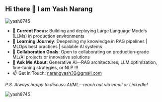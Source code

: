 ## Hi there 👋 I am Yash Narang
<p align="left"> <img src="https://komarev.com/ghpvc/?username=yash8745&label=Profile%20views&color=0e75b6&style=flat" alt="yash8745" /> </p>


- 🔭 **Current Focus**: Building and deploying Large Language Models (LLMs) in production environments  
- 🌱 **Learning Journey**: Deepening my knowledge in RAG pipelines | MLOps best practices | scalable AI systems  
- 👯 **Collaboration Goals**: Open to collaborating on production-grade ML/AI projects or innovative solutions  
- 💬 **Ask Me About**: Generative AI—RAG architectures, LLM optimization, fine-tuning strategies, or NLP !!!  
- 📫 Get in Touch: narangyash32@gmail.com 

*P.S. Always happy to discuss AI/ML—reach out via email or LinkedIn!*  

<p><img align="center" src="https://github-readme-streak-stats.herokuapp.com/?user=yash8745&" alt="yash8745" /></p>



